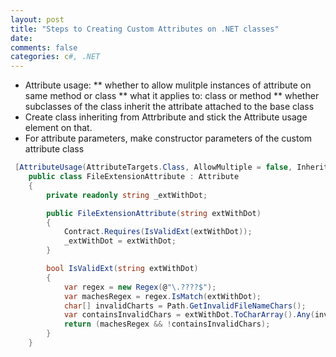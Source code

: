 ```yaml
---
layout: post
title: "Steps to Creating Custom Attributes on .NET classes"
date: 
comments: false
categories: c#, .NET
---
```


* Attribute usage:
** whether to allow mulitple instances of attribute on same method or class
** what it applies to: class or method
** whether subclasses of the class inherit the attribate attached to the base class
* Create class inheriting from Attrbribute and stick the Attribute usage element on that.
* For attribute parameters, make constructor parameters of the custom attribute class

```csharp
 [AttributeUsage(AttributeTargets.Class, AllowMultiple = false, Inherited = true)]
    public class FileExtensionAttribute : Attribute
    {
        private readonly string _extWithDot;

        public FileExtensionAttribute(string extWithDot)
        {
            Contract.Requires(IsValidExt(extWithDot));
            _extWithDot = extWithDot;
        }

        bool IsValidExt(string extWithDot)
        {
            var regex = new Regex(@"\.????$");
            var machesRegex = regex.IsMatch(extWithDot);
            char[] invalidCharts = Path.GetInvalidFileNameChars();
            var containsInvalidChars = extWithDot.ToCharArray().Any(invalidCharts.Contains);
            return (machesRegex && !containsInvalidChars);
        }
    }
```
